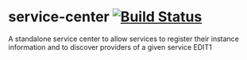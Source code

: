 # service-center [![Build Status](https://travis-ci.org/asifhuawei/service-center.svg?branch=master)](https://travis-ci.org/asifhuawei/service-center)
A standalone service center to allow services to register their instance information and to discover providers of a given service
EDIT1
